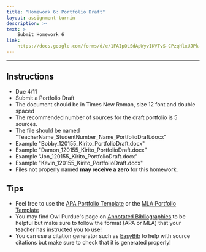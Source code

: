 ```yaml
---
title: "Homework 6: Portfolio Draft"
layout: assignment-turnin
description: >-
text: >
    Submit Homework 6
link: 
    https://docs.google.com/forms/d/e/1FAIpQLSdApWyvIKVTvS-CPzqHlxUJPk-TjAxcqQwHCoj7A4ua_nCZJg/viewform?usp=sf_link
---
```

---
## Instructions
- Due 4/11
- Submit a Portfolio Draft
- The document should be in Times New Roman, size 12 font and double spaced
- The recommended number of sources for the draft portfolio is 5 sources.
- The file should be named "TeacherName_StudentNumber_Name_PortfolioDraft.docx"
- Example "Bobby_120155_Kirito_PortfolioDraft.docx"
- Example "Damon_120155_Kirito_PortfolioDraft.docx"
- Example "Jon_120155_Kirito_PortfolioDraft.docx"
- Example "Kevin_120155_Kirito_PortfolioDraft.docx"
- Files not properly named **may receive a zero** for this homework.
## Tips
- Feel free to use the [APA Portfolio Template](https://docs.google.com/document/d/1Sm-WBq_hOoY72JHembDFX6ZUISS6tdnB/edit?usp=share_link&ouid=106340071982720803011&rtpof=true&sd=true) or the [MLA Portfolio Template](https://docs.google.com/file/d/1SvEDCpn1UEF_uVpsqU2bg34i67VC7ABL/edit?usp=docslist_api&filetype=msword)
- You may find Owl Purdue's page on [Annotated Bibliographies](https://owl.purdue.edu/owl/general_writing/common_writing_assignments/annotated_bibliographies/annotated_bibliography_samples.html) to be helpful but make sure to follow the format (APA or MLA) that your teacher has instructed you to use!
- You can use a citation generator such as [EasyBib](https://www.easybib.com) to help with source citations but make sure to check that it is generated properly!
